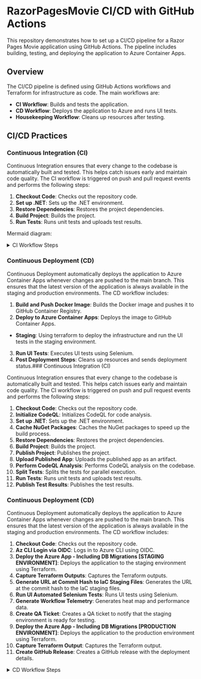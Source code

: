 # RazorPagesMovie CI/CD with GitHub Actions

This repository demonstrates how to set up a CI/CD pipeline for a Razor Pages Movie application using GitHub Actions. The pipeline includes building, testing, and deploying the application to Azure Container Apps.

## Overview

The CI/CD pipeline is defined using GitHub Actions workflows and Terraform for infrastructure as code. The main workflows are:

- **CI Workflow**: Builds and tests the application.
- **CD Workflow**: Deploys the application to Azure and runs UI tests.
- **Housekeeping Workflow**: Cleans up resources after testing.

## CI/CD Practices

### Continuous Integration (CI)

Continuous Integration ensures that every change to the codebase is automatically built and tested. This helps catch issues early and maintain code quality. The CI workflow is triggered on push and pull request events and performs the following steps:

1. **Checkout Code**: Checks out the repository code.
2. **Set up .NET**: Sets up the .NET environment.
3. **Restore Dependencies**: Restores the project dependencies.
4. **Build Project**: Builds the project.
5. **Run Tests**: Runs unit tests and uploads test results.

Mermaid diagram:
<details>
  <summary>CI Workflow Steps</summary>

```mermaid
graph TD
    A[Code] --> B(Initialize CodeQL)
    B --> C{Set up .NET}
    C --> D(Cache NuGet Packages)
    D --> E(Restore Dependencies)
    E --> F(Build Project)
    F --> G(Publish Project)
    G --> H(Upload Published App)
    H --> I(Perform CodeQL Analysis)
    I --> J{Split Tests}
    J --> K(Run Unit Tests)
    K --> L(Publish Test Results report)
```
</details>

### Continuous Deployment (CD)

Continuous Deployment automatically deploys the application to Azure Container Apps whenever changes are pushed to the main branch. This ensures that the latest version of the application is always available in the staging and production environments. The CD workflow includes:

1. **Build and Push Docker Image**: Builds the Docker image and pushes it to GitHub Container Registry.
2. **Deploy to Azure Container Apps**: Deploys the image to GitHub Container Apps.
* **Staging**: Using terraform to deploy the infrastructure and run the UI tests in the staging environment.
3. **Run UI Tests**: Executes UI tests using Selenium.
4. **Post Deployment Steps**: Cleans up resources and sends deployment status.### Continuous Integration (CI)

Continuous Integration ensures that every change to the codebase is automatically built and tested. This helps catch issues early and maintain code quality. The CI workflow is triggered on push and pull request events and performs the following steps:

1. **Checkout Code**: Checks out the repository code.
2. **Initialize CodeQL**: Initializes CodeQL for code analysis.
3. **Set up .NET**: Sets up the .NET environment.
4. **Cache NuGet Packages**: Caches the NuGet packages to speed up the build process.
5. **Restore Dependencies**: Restores the project dependencies.
6. **Build Project**: Builds the project.
7. **Publish Project**: Publishes the project.
8. **Upload Published App**: Uploads the published app as an artifact.
9. **Perform CodeQL Analysis**: Performs CodeQL analysis on the codebase.
10. **Split Tests**: Splits the tests for parallel execution.
11. **Run Tests**: Runs unit tests and uploads test results.
12. **Publish Test Results**: Publishes the test results.

### Continuous Deployment (CD)

Continuous Deployment automatically deploys the application to Azure Container Apps whenever changes are pushed to the main branch. This ensures that the latest version of the application is always available in the staging and production environments. The CD workflow includes:

1. **Checkout Code**: Checks out the repository code.
2. **Az CLI Login via OIDC**: Logs in to Azure CLI using OIDC.
3. **Deploy the Azure App - Including DB Migrations [STAGING ENVIRONMENT]**: Deploys the application to the staging environment using Terraform.
4. **Capture Terraform Outputs**: Captures the Terraform outputs.
5. **Generate URL at Commit Hash to IaC Staging Files**: Generates the URL at the commit hash to the IaC staging files.
6. **Run UI Automated Selenium Tests**: Runs UI tests using Selenium.
7. **Generate Workflow Telemetry**: Generates heat map and performance data.
8. **Create QA Ticket**: Creates a QA ticket to notify that the staging environment is ready for testing.
9. **Deploy the Azure App - Including DB Migrations [PRODUCTION ENVIRONMENT]**: Deploys the application to the production environment using Terraform.
10. **Capture Terraform Output**: Captures the Terraform output.
11. **Create GitHub Release**: Creates a GitHub release with the deployment details.

<details>
  <summary>CD Workflow Steps</summary>

```mermaid
graph TD
    A[Code] --> B(Checkout Code)
    B --> C(Az CLI Login via OIDC)
    C --> D(Deploy the Azure App - Including DB Migrations STAGING ENVIRONMENT)
    D --> E(Capture Terraform Outputs)
    E --> F(Generate URL at Commit Hash to IaC Staging Files)
    F --> G(Run UI Automated Selenium Tests)
    G --> H(Generate Workflow Telemetry)
    H --> I(Create QA Ticket)
    I --> J(Deploy the Azure App - Including DB Migrations PRODUCTION ENVIRONMENT)
    J --> K(Capture Terraform Output)
    K --> L{Check if Revision Exists}
    L --> M{If Revision Exists, Deploy New Revision - Canary Deployment}
    M --> N(Create GitHub Release)
```

</details>
